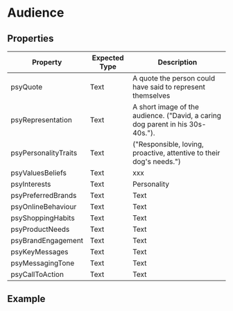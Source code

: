 # Audience

## Properties
|Property | Expected Type | Description |
|--- |---|---|
| psyQuote | Text | A quote the person could have said to represent themselves | 
| psyRepresentation | Text | A short image of the audience. ("David, a caring dog parent in his 30s-40s."). |
| psyPersonalityTraits | Text | ("Responsible, loving, proactive, attentive to their dog's needs.") | 
| psyValuesBeliefs | Text | xxx | 
| psyInterests |  Text | Personality | 
| psyPreferredBrands | Text | Text |
| psyOnlineBehaviour  | Text | Text |
| psyShoppingHabits  | Text | Text |
| psyProductNeeds  | Text | Text |
| psyBrandEngagement  | Text | Text |
| psyKeyMessages | Text | Text |
| psyMessagingTone  | Text | Text |
| psyCallToAction  | Text | Text |



## Example
```

```
